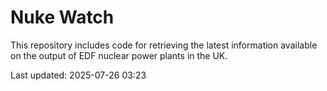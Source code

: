 # Nuke Watch

This repository includes code for retrieving the latest information available on the output of EDF nuclear power plants in the UK.

Last updated: 2025-07-26 03:23